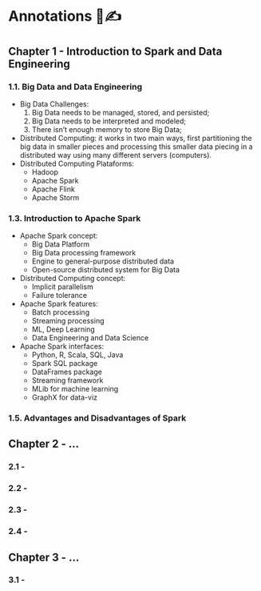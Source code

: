 # Annotations 📜✍️

## Chapter 1 - Introduction to Spark and Data Engineering

### 1.1. Big Data and Data Engineering

- Big Data Challenges:
    1. Big Data needs to be managed, stored, and persisted;
    2. Big Data needs to be interpreted and modeled;
    3. There isn’t enough memory to store Big Data;
- Distributed Computing: it works in two main ways, first partitioning the big data in smaller pieces and processing this smaller data piecing in a distributed way using many different servers (computers).
- Distributed Computing Plataforms:
    - Hadoop
    - Apache Spark
    - Apache Flink
    - Apache Storm

### 1.3. Introduction to Apache Spark

- Apache Spark concept:
    - Big Data Platform
    - Big Data processing framework
    - Engine to general-purpose distributed data
    - Open-source distributed system for Big Data
- Distributed Computing concept:
    - Implicit parallelism
    - Failure tolerance
- Apache Spark features:
    - Batch processing
    - Streaming processing
    - ML, Deep Learning
    - Data Engineering and Data Science
- Apache Spark interfaces:
    - Python, R, Scala, SQL, Java
    - Spark SQL package
    - DataFrames package
    - Streaming framework
    - MLib for machine learning
    - GraphX for data-viz

### 1.5. Advantages and Disadvantages of Spark

## Chapter 2 - ...

### 2.1 - 

### 2.2 - 

### 2.3 - 

### 2.4 - 

## Chapter 3 - ...

### 3.1 - 
